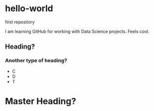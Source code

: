 # hello-world
first repository

I am learning GitHub for working with Data Science projects. Feels cool.

## Heading?
### Another type of heading?

* C
* D
* T

# Master Heading?
